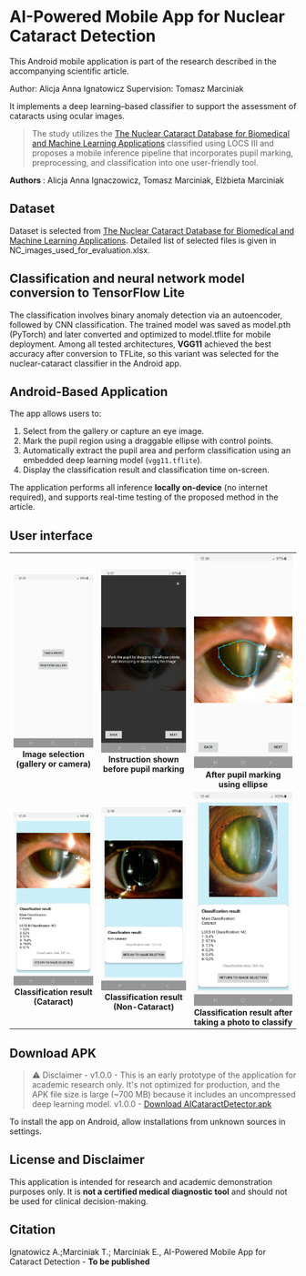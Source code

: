 # AI-Powered Mobile App for Nuclear Cataract Detection

This Android mobile application is part of the research described in the accompanying scientific article.  

Author: Alicja Anna Ignatowicz
Supervision: Tomasz Marciniak

It implements a deep learning–based classifier to support the assessment of cataracts using ocular images.

>The study utilizes the [The Nuclear Cataract Database for Biomedical and Machine Learning Applications](https://data.mendeley.com/datasets/6wv33nbcvv/2) classified using LOCS III and proposes a mobile inference pipeline that incorporates pupil marking, preprocessing, and classification into one user-friendly tool.

<b> Authors </b> : Alicja Anna Ignaczowicz, Tomasz Marciniak, Elżbieta Marciniak

## Dataset 
Dataset is selected from [The Nuclear Cataract Database for Biomedical and Machine Learning Applications](https://data.mendeley.com/datasets/6wv33nbcvv/2). Detailed list of selected files is given in NC_images_used_for_evaluation.xlsx.


## Classification and neural network model conversion to TensorFlow Lite

The classification involves binary anomaly detection via an autoencoder, followed by CNN classification.
The trained model was saved as model.pth (PyTorch) and later converted and optimized to model.tflite for mobile deployment.
Among all tested architectures, **VGG11** achieved the best accuracy after conversion to TFLite, so this variant was selected for the nuclear-cataract classifier in the Android app.


## Android-Based Application

The app allows users to:

1. Select from the gallery or capture an eye image.
2. Mark the pupil region using a draggable ellipse with control points.
3. Automatically extract the pupil area and perform classification using an embedded deep learning model (`vgg11.tflite`).
4. Display the classification result and classification time on-screen.

The application performs all inference **locally on-device** (no internet required), and supports real-time testing of the proposed method in the article.


## User interface

<table>
  <tr>
    <td align="center">
      <img src="screenshots/Screenshot_imagepicker.png" width="200"/><br>
      <b>Image selection (gallery or camera)</b>
    </td>
    <td align="center">
      <img src="screenshots/Screenshot_markpupil_info.png" width="200"/><br>
      <b>Instruction shown before pupil marking</b>
    </td>
    <td align="center">
      <img src="screenshots/Screenshot_markpupil.png" width="200"/><br>
      <b>After pupil marking using ellipse</b>
    </td>
  </tr>
    <td align="center">
      <img src="screenshots/Screenshot_classification_result_2.png" width="200"/><br>
      <b>Classification result (Cataract)</b>
    </td>
    <td align="center">
      <img src="screenshots/Screenshot_classification_result_1.png" width="200"/><br>
      <b>Classification result (Non-Cataract)</b>
    </td>
      <td align="center">
      <img src="screenshots/Screenshot_classification_photo.png" width="200"/><br>
      <b>Classification result after taking a photo to classify </b>
    </td>
  </tr>
</table>


## Download APK 

> ⚠️ Disclaimer - v1.0.0 - This is an early prototype of the application for academic research only. It's not optimized for production, and the APK file size is large (~700 MB) because it includes an uncompressed deep learning model.
v1.0.0 - [ Download AICataractDetector.apk](https://www.dropbox.com/scl/fi/14u5210c25b0urh24adnx/AICataractDetector.apk?rlkey=40nl7ml86db169dkjybrdbmd0&st=z117w112&dl=0)

To install the app on Android, allow installations from unknown sources in settings.


## License and Disclaimer

This application is intended for research and academic demonstration purposes only. It is **not a certified medical diagnostic tool** and should not be used for clinical decision-making.

## Citation
Ignatowicz A.;Marciniak T.; Marciniak E., AI-Powered Mobile App for Cataract Detection - <b>To be published</b>
